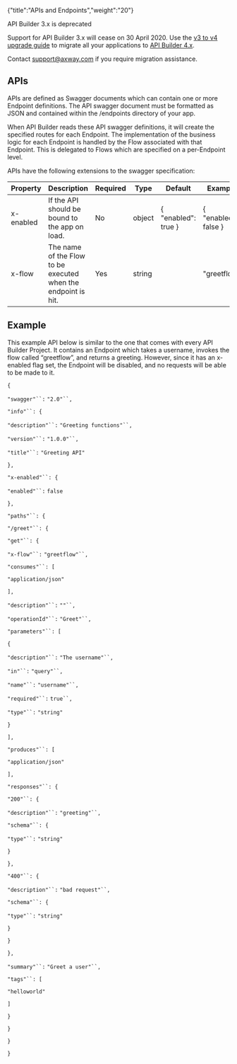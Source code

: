 {"title":"APIs and Endpoints","weight":"20"}

API Builder 3.x is deprecated

Support for API Builder 3.x will cease on 30 April 2020. Use the [v3 to v4 upgrade guide](https://docs.axway.com/bundle/API_Builder_4x_allOS_en/page/api_builder_v3_to_v4_upgrade_guide.html) to migrate all your applications to [API Builder 4.x](https://docs.axway.com/bundle/API_Builder_4x_allOS_en/page/api_builder_getting_started_guide.html).

Contact [support@axway.com](mailto:support@axway.com) if you require migration assistance.

## APIs

APIs are defined as Swagger documents which can contain one or more Endpoint definitions. The API swagger document must be formatted as JSON and contained within the /endpoints directory of your app.

When API Builder reads these API swagger definitions, it will create the specified routes for each Endpoint. The implementation of the business logic for each Endpoint is handled by the Flow associated with that Endpoint. This is delegated to Flows which are specified on a per-Endpoint level.

APIs have the following extensions to the swagger specification:

| Property | Description | Required | Type | Default | Example |
| --- | --- | --- | --- | --- | --- |
| x-enabled | If the API should be bound to the app on load. | No | object | { "enabled": true } | { "enabled": false } |
| x-flow | The name of the Flow to be executed when the endpoint is hit. | Yes | string |  | "greetflow" |

## Example

This example API below is similar to the one that comes with every API Builder Project. It contains an Endpoint which takes a username, invokes the flow called “greetflow”, and returns a greeting. However, since it has an x-enabled flag set, the Endpoint will be disabled, and no requests will be able to be made to it.

`{`

`"swagger"``:` `"2.0"``,`

`"info"``: {`

`"description"``:` `"Greeting functions"``,`

`"version"``:` `"1.0.0"``,`

`"title"``:` `"Greeting API"`

`},`

`"x-enabled"``: {`

`"enabled"``:` `false`

`},`

`"paths"``: {`

`"/greet"``: {`

`"get"``: {`

`"x-flow"``:` `"greetflow"``,`

`"consumes"``: [`

`"application/json"`

`],`

`"description"``:` `""``,`

`"operationId"``:` `"Greet"``,`

`"parameters"``: [`

`{`

`"description"``:` `"The username"``,`

`"in"``:` `"query"``,`

`"name"``:` `"username"``,`

`"required"``:` `true``,`

`"type"``:` `"string"`

`}`

`],`

`"produces"``: [`

`"application/json"`

`],`

`"responses"``: {`

`"200"``: {`

`"description"``:` `"greeting"``,`

`"schema"``: {`

`"type"``:` `"string"`

`}`

`},`

`"400"``: {`

`"description"``:` `"bad request"``,`

`"schema"``: {`

`"type"``:` `"string"`

`}`

`}`

`},`

`"summary"``:` `"Greet a user"``,`

`"tags"``: [`

`"helloworld"`

`]`

`}`

`}`

`}`

`}`
